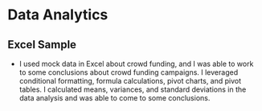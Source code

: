 # Data Analytics
## Excel Sample
- I used mock data in Excel about crowd funding, and I was able to work to some conclusions about crowd funding campaigns. I leveraged conditional formatting, formula calculations, pivot charts, and pivot tables. I calculated means, variances, and standard deviations in the data analysis and was able to come to some conclusions.


